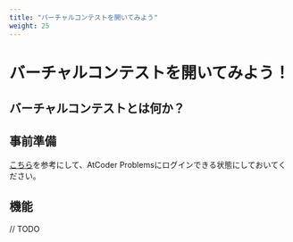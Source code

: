 ```yaml
---
title: "バーチャルコンテストを開いてみよう"
weight: 25
---
```


# バーチャルコンテストを開いてみよう！


## バーチャルコンテストとは何か？


## 事前準備
[こちら](../probs)を参考にして、AtCoder Problemsにログインできる状態にしておいてください。


## 機能
// TODO
